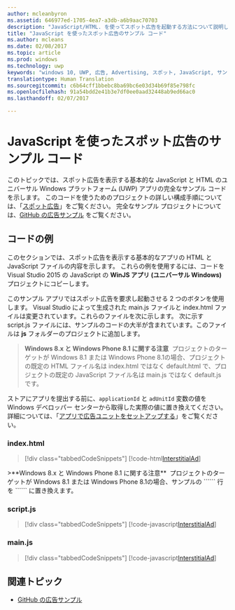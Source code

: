 ```yaml
---
author: mcleanbyron
ms.assetid: 646977ed-1705-4ea7-a3db-a6b9aac70703
description: "JavaScript/HTML. を使ってスポット広告を起動する方法について説明します。"
title: "JavaScript を使ったスポット広告のサンプル コード"
ms.author: mcleans
ms.date: 02/08/2017
ms.topic: article
ms.prod: windows
ms.technology: uwp
keywords: "windows 10, UWP, 広告, Advertising, スポット, JavaScript, サンプルコード"
translationtype: Human Translation
ms.sourcegitcommit: c6b64cff1bbebc8ba69bc6e03d34b69f85e798fc
ms.openlocfilehash: 91a54bdd2e41b3e7df0ee0aad32448ab9ed66ac0
ms.lasthandoff: 02/07/2017

---
```


# <a name="interstitial-ad-sample-code-in-javascript"></a>JavaScript を使ったスポット広告のサンプル コード

このトピックでは、スポット広告を表示する基本的な JavaScript と HTML のユニバーサル Windows プラットフォーム (UWP) アプリの完全なサンプル コードを示します。 このコードを使うためのプロジェクトの詳しい構成手順については、「[スポット広告](interstitial-ads.md)」をご覧ください。 完全なサンプル プロジェクトについては、[GitHub の広告サンプル](http://aka.ms/githubads) をご覧ください。

## <a name="code-example"></a>コードの例

このセクションでは、スポット広告を表示する基本的なアプリの HTML と JavaScript ファイルの内容を示します。 これらの例を使用するには、コードをVisual Studio 2015 の JavaScript の **WinJS アプリ (ユニバーサル Windows)** プロジェクトにコピーします。

このサンプル アプリではスポット広告を要求し起動させる 2 つのボタンを使用します。 Visual Studio によって生成された main.js ファイルと index.html ファイルは変更されています。これらのファイルを次に示します。 次に示す script.js ファイルには、サンプルのコードの大半が含まれています。このファイルは **js** フォルダーのプロジェクトに追加します。

>**Windows 8.x と Windows Phone 8.1 に関する注意**&nbsp;&nbsp;プロジェクトのターゲットが Windows 8.1 または Windows Phone 8.1の場合、プロジェクトの既定の HTML ファイル名は index.html ではなく default.html で、プロジェクトの既定の JavaScript ファイル名は main.js ではなく default.js です。

ストアにアプリを提出する前に、```applicationId``` と ```adUnitId``` 変数の値を Windows デベロッパー センターから取得した実際の値に置き換えてください。詳細については、「[アプリで広告ユニットをセットアップする](set-up-ad-units-in-your-app.md)」をご覧ください。

### <a name="indexhtml"></a>index.html

> [!div class="tabbedCodeSnippets"]
[!code-html[InterstitialAd](./code/AdvertisingSamples/InterstitialAdSamples/js/index.html#L1-L21)]

<span/>
>**Windows 8.x と Windows Phone 8.1 に関する注意**&nbsp;&nbsp;プロジェクトのターゲットが Windows 8.1 または Windows Phone 8.1の場合、サンプルの ```<script src="//Microsoft.Advertising.JavaScript/ad.js"></script>``` 行を ```<script src="/MSAdvertisingJS/ads/ad.js"></script>``` に置き換えます。

### <a name="scriptjs"></a>script.js

> [!div class="tabbedCodeSnippets"]
[!code-javascript[InterstitialAd](./code/AdvertisingSamples/InterstitialAdSamples/js/script.js#script)]

### <a name="mainjs"></a>main.js

> [!div class="tabbedCodeSnippets"]
[!code-javascript[InterstitialAd](./code/AdvertisingSamples/InterstitialAdSamples/js/main.js#main)]

## <a name="related-topics"></a>関連トピック

* [GitHub の広告サンプル](http://aka.ms/githubads)

 

